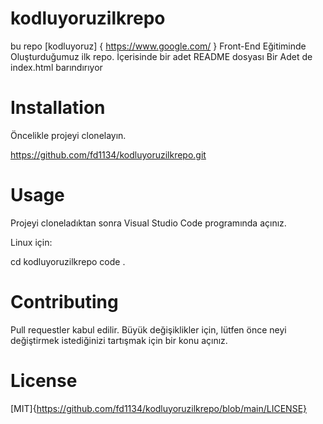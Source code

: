 # kodluyoruzilkrepo
bu repo [kodluyoruz] { https://www.google.com/ } Front-End Eğitiminde Oluşturduğumuz ilk repo. İçerisinde bir adet README dosyası Bir Adet de index.html barındırıyor


# Installation
Öncelikle projeyi clonelayın. 

https://github.com/fd1134/kodluyoruzilkrepo.git

# Usage

Projeyi cloneladıktan sonra Visual Studio Code programında açınız.

Linux için:

cd kodluyoruzilkrepo
code .

# Contributing
Pull requestler kabul edilir. Büyük değişiklikler için, lütfen önce neyi değiştirmek istediğinizi tartışmak için bir konu açınız.

# License
[MIT]{https://github.com/fd1134/kodluyoruzilkrepo/blob/main/LICENSE}
